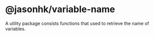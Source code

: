 @jasonhk/variable-name
======================

A utility package consists functions that used to retrieve the name of variables.
